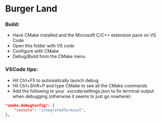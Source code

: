# Burger Land

### Build:
- Have CMake installed and the Microsoft C/C++ extension pack on VS Code
- Open this folder with VS code
- Configure with CMake
- Debug/Build from the CMake menu

### VSCode tips:
- Hit Ctrl+F5 to automatically launch debug
- Hit Ctrl+Shift+P and type CMake to see all the CMake commands
- Add the following to your .vscode/settings.json to fix terminal output when debugging (otherwise it seems to just go nowhere):
```json
"cmake.debugConfig": {
    "console": "integratedTerminal",
},
```